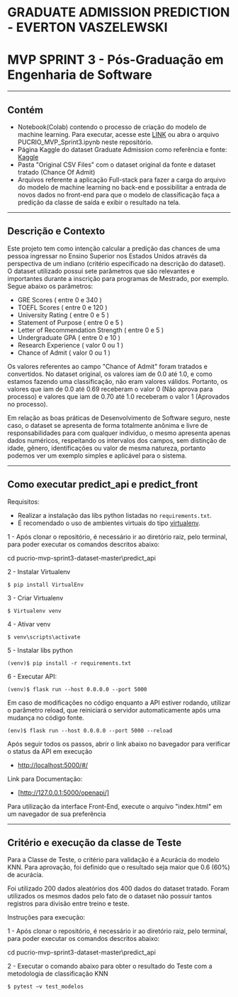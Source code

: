# GRADUATE ADMISSION PREDICTION - EVERTON VASZELEWSKI
# MVP SPRINT 3 - Pós-Graduação em Engenharia de Software

---
## Contém

- Notebook(Colab) contendo o processo de criação do modelo de machine learning. Para executar, acesse este [LINK](https://colab.research.google.com/drive/1NrD9zDeg5jIKn8nOZvLpRBxRjqVKDd9W) ou abra o arquivo PUCRIO_MVP_Sprint3.ipynb neste repositório.
- Página Kaggle do dataset Graduate Admission como referência e fonte: [Kaggle](https://www.kaggle.com/datasets/mohansacharya/graduate-admissions/data)
- Pasta "Original CSV Files" com o dataset original da fonte e dataset tratado (Chance Of Admit)
- Arquivos referente a aplicação Full-stack para fazer a carga do arquivo do modelo de machine learning no back-end e possibilitar a entrada de novos dados no front-end para que o modelo de classificação faça a predição da classe de saída e exibir o resultado na tela.

---
## Descrição e Contexto
Este projeto tem como intenção calcular a predição das chances de uma pessoa ingressar no Ensino Superior nos Estados Unidos através da perspectiva de um indiano (critério especificado na descrição do dataset).
O dataset utilizado possui sete parâmetros que são relevantes e importantes durante a inscrição para programas de Mestrado, por exemplo.
Segue abaixo os parâmetros:

- GRE Scores ( entre 0 e 340 )
- TOEFL Scores ( entre 0 e 120 )
- University Rating ( entre 0 e 5 )
- Statement of Purpose ( entre 0 e 5 )
- Letter of Recommendation Strength ( entre 0 e 5 )
- Undergraduate GPA ( entre 0 e 10 )
- Research Experience ( valor 0 ou 1 )
- Chance of Admit ( valor 0 ou 1 )

Os valores referentes ao campo "Chance of Admit" foram tratados e convertidos. No dataset original, os valores iam de 0.0 até 1.0, e como estamos fazendo uma classificação, não eram valores válidos. Portanto, os valores que iam de 0.0 até 0.69 receberam o valor 0 (Não aprova para processo) e valores que iam de 0.70 até 1.0 receberam o valor 1 (Aprovados no processo).

Em relação as boas práticas de Desenvolvimento de Software seguro, neste caso, o dataset se apresenta de forma totalmente anônima e livre de responsabilidades para com qualquer indivíduo, o mesmo apresenta apenas dados numéricos, respeitando os intervalos dos campos, sem distinção de idade, gênero, identificações ou valor de mesma natureza, portanto podemos ver um exemplo simples e aplicável para o sistema.

---
## Como executar predict_api e predict_front

Requisitos:
- Realizar a instalação das libs python listadas no `requirements.txt`.
- É recomendado o uso de ambientes virtuais do tipo [virtualenv](https://virtualenv.pypa.io/en/latest/installation.html).


1 - Após clonar o repositório, é necessário ir ao diretório raiz, pelo terminal, para poder executar os comandos descritos abaixo:

cd pucrio-mvp-sprint3-dataset-master\predict_api

2 - Instalar Virtualenv
```
$ pip install VirtualEnv
```

3 - Criar Virtualenv
```
$ Virtualenv venv
```

4 - Ativar venv
```
$ venv\scripts\activate
```

5 - Instalar libs python
```
(venv)$ pip install -r requirements.txt
```

6 - Executar API:
```
(venv)$ flask run --host 0.0.0.0 --port 5000
```

Em caso de modificações no código enquanto a API estiver rodando, utilizar o parâmetro reload, que reiniciará o servidor
automaticamente após uma mudança no código fonte. 

```
(env)$ flask run --host 0.0.0.0 --port 5000 --reload
```

Após seguir todos os passos, abrir o link abaixo no bavegador para verificar o status da API em execução
- [http://localhost:5000/#/](http://localhost:5000/#/)

Link para Documentação:
- [http://127.0.0.1:5000/openapi/]

Para utilização da interface Front-End, execute o arquivo "index.html" em um navegador de sua preferência

---
## Critério e execução da classe de Teste

Para a Classe de Teste, o critério para validação é a Acurácia do modelo KNN. Para aprovação, foi definido que o resultado seja maior que 0.6 (60%) de acurácia.

Foi utilizado 200 dados aleatórios dos 400 dados do dataset tratado. Foram utilizados os mesmos dados pelo fato de o dataset não possuir tantos registros para divisão entre treino e teste.

Instruções para execução:

1 - Após clonar o repositório, é necessário ir ao diretório raiz, pelo terminal, para poder executar os comandos descritos abaixo:

cd pucrio-mvp-sprint3-dataset-master\predict_api

2 - Executar o comando abaixo para obter o resultado do Teste com a metodologia de classificação KNN
```
$ pytest –v test_modelos
```

